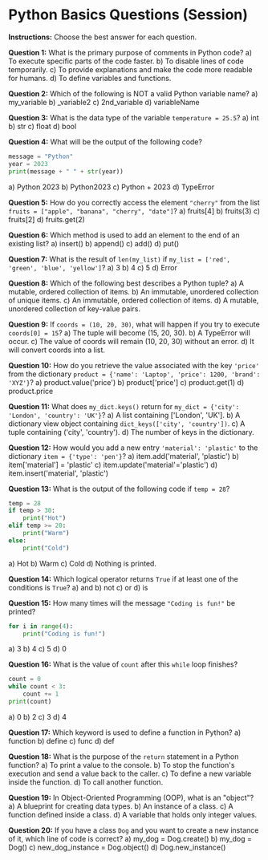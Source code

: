 
# Python Basics Questions (Session)

**Instructions:** Choose the best answer for each question.

<!-- --- -->

<!-- ## 1. Introduction to Python & Basic Syntax -->

**Question 1:** What is the primary purpose of comments in Python code?
a) To execute specific parts of the code faster.
b) To disable lines of code temporarily.
c) To provide explanations and make the code more readable for humans.
d) To define variables and functions.

<!-- --- -->

<!-- ## 2. Variables and Data Types -->

**Question 2:** Which of the following is NOT a valid Python variable name?
a) my_variable
b) _variable2
c) 2nd_variable
d) variableName

**Question 3:** What is the data type of the variable `temperature = 25.5`?
a) int
b) str
c) float
d) bool

**Question 4:** What will be the output of the following code?

```python
message = "Python"
year = 2023
print(message + " " + str(year))
```

a) Python 2023
b) Python2023
c) Python + 2023
d) TypeError

<!-- --- -->

<!-- ## 3. Lists -->

**Question 5:** How do you correctly access the element `"cherry"` from the list `fruits = ["apple", "banana", "cherry", "date"]`?
a) fruits[4]
b) fruits(3)
c) fruits[2]
d) fruits.get(2)

**Question 6:** Which method is used to add an element to the end of an existing list?
a) insert()
b) append()
c) add()
d) put()

**Question 7:** What is the result of `len(my_list)` if `my_list = ['red', 'green', 'blue', 'yellow']`?
a) 3
b) 4
c) 5
d) Error

<!-- --- -->

<!-- ## 4. Tuples -->

**Question 8:** Which of the following best describes a Python tuple?
a) A mutable, ordered collection of items.
b) An immutable, unordered collection of unique items.
c) An immutable, ordered collection of items.
d) A mutable, unordered collection of key-value pairs.

**Question 9:** If `coords = (10, 20, 30)`, what will happen if you try to execute `coords[0] = 15`?
a) The tuple will become (15, 20, 30).
b) A TypeError will occur.
c) The value of coords will remain (10, 20, 30) without an error.
d) It will convert coords into a list.

<!-- --- -->

<!-- ## 5. Dictionaries -->

**Question 10:** How do you retrieve the value associated with the key `'price'` from the dictionary `product = {'name': 'Laptop', 'price': 1200, 'brand': 'XYZ'}`?
a) product.value('price')
b) product['price']
c) product.get(1)
d) product.price

**Question 11:** What does `my_dict.keys()` return for `my_dict = {'city': 'London', 'country': 'UK'}`?
a) A list containing ['London', 'UK'].
b) A dictionary view object containing `dict_keys(['city', 'country'])`.
c) A tuple containing ('city', 'country').
d) The number of keys in the dictionary.

**Question 12:** How would you add a new entry `'material': 'plastic'` to the dictionary `item = {'type': 'pen'}`?
a) item.add('material', 'plastic')
b) item['material'] = 'plastic'
c) item.update('material'='plastic')
d) item.insert('material', 'plastic')

<!-- --- -->

<!-- ## 6. Conditional Statements (if-elif-else) -->

**Question 13:** What is the output of the following code if `temp = 28`?

```python
temp = 28
if temp > 30:
    print("Hot")
elif temp >= 20:
    print("Warm")
else:
    print("Cold")
```

a) Hot
b) Warm
c) Cold
d) Nothing is printed.

**Question 14:** Which logical operator returns `True` if at least one of the conditions is `True`?
a) and
b) not
c) or
d) is

<!-- --- -->

<!-- ## 7. Loops (for and while) -->

**Question 15:** How many times will the message `"Coding is fun!"` be printed?

```python
for i in range(4):
    print("Coding is fun!")
```

a) 3
b) 4
c) 5
d) 0

**Question 16:** What is the value of `count` after this `while` loop finishes?

```python
count = 0
while count < 3:
    count += 1
print(count)
```

a) 0
b) 2
c) 3
d) 4

<!-- --- -->

<!-- ## 8. Functions -->

**Question 17:** Which keyword is used to define a function in Python?
a) function
b) define
c) func
d) def

**Question 18:** What is the purpose of the `return` statement in a Python function?
a) To print a value to the console.
b) To stop the function's execution and send a value back to the caller.
c) To define a new variable inside the function.
d) To call another function.

<!-- --- -->

<!-- ## 9. Classes and Objects (Basic Understanding) -->

**Question 19:** In Object-Oriented Programming (OOP), what is an "object"?
a) A blueprint for creating data types.
b) An instance of a class.
c) A function defined inside a class.
d) A variable that holds only integer values.

**Question 20:** If you have a class `Dog` and you want to create a new instance of it, which line of code is correct?
a) my_dog = Dog.create()
b) my_dog = Dog()
c) new_dog_instance = Dog.object()
d) Dog.new_instance()
